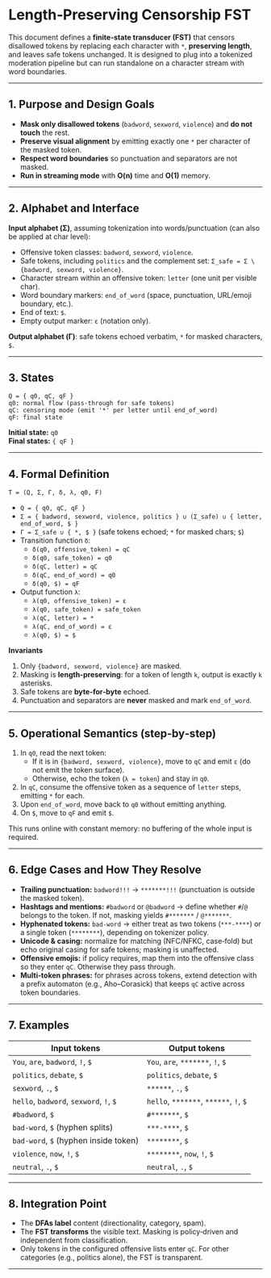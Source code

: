 
# Length‑Preserving Censorship FST 

This document defines a **finite‑state transducer (FST)** that censors disallowed tokens by replacing each character with `*`, **preserving length**, and leaves safe tokens unchanged. It is designed to plug into a tokenized moderation pipeline but can run standalone on a character stream with word boundaries.

---

## 1. Purpose and Design Goals

- **Mask only disallowed tokens** (`badword`, `sexword`, `violence`) and **do not touch** the rest.
- **Preserve visual alignment** by emitting exactly one `*` per character of the masked token.
- **Respect word boundaries** so punctuation and separators are not masked.
- **Run in streaming mode** with **O(n)** time and **O(1)** memory.

---

## 2. Alphabet and Interface

**Input alphabet (Σ)**, assuming tokenization into words/punctuation (can also be applied at char level):

- Offensive token classes: `badword`, `sexword`, `violence`.
- Safe tokens, including `politics` and the complement set: `Σ_safe = Σ \ {badword, sexword, violence}`.
- Character stream within an offensive token: `letter` (one unit per visible char).
- Word boundary markers: `end_of_word` (space, punctuation, URL/emoji boundary, etc.).
- End of text: `$`.
- Empty output marker: `ε` (notation only).

**Output alphabet (Γ)**: safe tokens echoed verbatim, `*` for masked characters, `$`.

---

## 3. States

```
Q = { q0, qC, qF }
q0: normal flow (pass‑through for safe tokens)
qC: censoring mode (emit '*' per letter until end_of_word)
qF: final state
```

**Initial state:** `q0`  
**Final states:** `{ qF }`

---


## 4. Formal Definition

```
T = (Q, Σ, Γ, δ, λ, q0, F)
```

- `Q = { q0, qC, qF }`
- `Σ = { badword, sexword, violence, politics } ∪ (Σ_safe) ∪ { letter, end_of_word, $ }`
- `Γ = Σ_safe ∪ { *, $ }` (safe tokens echoed; `*` for masked chars; `$`)
- Transition function `δ`:
  - `δ(q0, offensive_token) = qC`
  - `δ(q0, safe_token) = q0`
  - `δ(qC, letter) = qC`
  - `δ(qC, end_of_word) = q0`
  - `δ(q0, $) = qF`
- Output function `λ`:
  - `λ(q0, offensive_token) = ε`
  - `λ(q0, safe_token) = safe_token`
  - `λ(qC, letter) = *`
  - `λ(qC, end_of_word) = ε`
  - `λ(q0, $) = $`

**Invariants**  
1) Only `{badword, sexword, violence}` are masked.  
2) Masking is **length‑preserving**: for a token of length `k`, output is exactly `k` asterisks.  
3) Safe tokens are **byte‑for‑byte** echoed.  
4) Punctuation and separators are **never** masked and mark `end_of_word`.

---

## 5. Operational Semantics (step‑by‑step)

1) In `q0`, read the next token:
   - If it is in `{badword, sexword, violence}`, move to `qC` and emit `ε` (do not emit the token surface).
   - Otherwise, echo the token (`λ = token`) and stay in `q0`.
2) In `qC`, consume the offensive token as a sequence of `letter` steps, emitting `*` for each.
3) Upon `end_of_word`, move back to `q0` without emitting anything.
4) On `$`, move to `qF` and emit `$`.

This runs online with constant memory: no buffering of the whole input is required.

---

## 6. Edge Cases and How They Resolve

- **Trailing punctuation:** `badword!!!` → `*******!!!` (punctuation is outside the masked token).  
- **Hashtags and mentions:** `#badword` or `@badword` → define whether `#`/`@` belongs to the token. If not, masking yields `#*******` / `@*******`.  
- **Hyphenated tokens:** `bad-word` → either treat as two tokens (`***-****`) or a single token (`********`), depending on tokenizer policy.  
- **Unicode & casing:** normalize for matching (NFC/NFKC, case‑fold) but echo original casing for safe tokens; masking is unaffected.  
- **Offensive emojis:** if policy requires, map them into the offensive class so they enter `qC`. Otherwise they pass through.  
- **Multi‑token phrases:** for phrases across tokens, extend detection with a prefix automaton (e.g., Aho–Corasick) that keeps `qC` active across token boundaries.

---


## 7. Examples

| Input tokens                                       | Output tokens                                   |
|----------------------------------------------------|--------------------------------------------------|
| `You`, `are`, `badword`, `!`, `$`                  | `You`, `are`, `*******`, `!`, `$`               |
| `politics`, `debate`, `$`                          | `politics`, `debate`, `$`                       |
| `sexword`, `.`, `$`                                | `******`, `.`, `$`                               |
| `hello`, `badword`, `sexword`, `!`, `$`            | `hello`, `*******`, `******`, `!`, `$`          |
| `#badword`, `$`                                    | `#*******`, `$`                                  |
| `bad-word`, `$` (hyphen splits)                    | `***-****`, `$`                                  |
| `bad-word`, `$` (hyphen inside token)              | `********`, `$`                                  |
| `violence`, `now`, `!`, `$`                        | `********`, `now`, `!`, `$`                      |
| `neutral`, `.`, `$`                                | `neutral`, `.`, `$`                              |

---

## 8. Integration Point 

- The **DFAs label** content (directionality, category, spam).  
- The **FST transforms** the visible text. Masking is policy‑driven and independent from classification.  
- Only tokens in the configured offensive lists enter `qC`. For other categories (e.g., politics alone), the FST is transparent.

---

